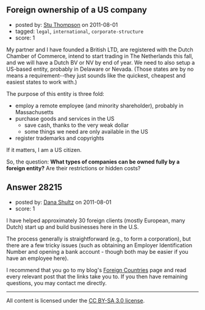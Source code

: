 ## Foreign ownership of a US company

- posted by: [Stu Thompson](https://stackexchange.com/users/-1/4931-stu-thompson) on 2011-08-01
- tagged: `legal`, `international`, `corporate-structure`
- score: 1

My partner and I have founded a British LTD, are registered with the Dutch Chamber of Commerce, intend to start trading in The Netherlands this fall, and we will have a Dutch BV or NV by end of year.  We need to also setup a US-based entity, probably in Delaware or Nevada.  (Those states are by no means a requirement--they just sounds like the quickest, cheapest and easiest states to work with.)  

The purpose of this entity is three fold:

 - employ a remote employee (and minority shareholder), probably in Massachusetts
 - purchase goods and services in the US
   - save cash, thanks to the very weak dollar
   - some things we need are only available in the US
 - register trademarks and copyrights

If it matters, I am a US citizen.

So, the question: **What types of companies can be owned fully by a foreign entity?**  Are their restrictions or hidden costs?



## Answer 28215

- posted by: [Dana Shultz](https://stackexchange.com/users/-1/1841-dana-shultz) on 2011-08-01
- score: 1

<p>I have helped approximately 30 foreign clients (mostly European, many Dutch) start up and build businesses here in the U.S.</p>

<p>The process generally is straightforward (e.g., to form a corporation), but there are a few tricky issues (such as obtaining an Employer Identification Number and opening a bank account - though both may be easier if you have an employee here).</p>

<p>I recommend that you go to my blog's <a href="http://danashultz.com/blog/foreign-countries/" rel="nofollow">Foreign Countries</a> page and read every relevant post that the links take you to. If you then have remaining questions, you may contact me directly.</p>




---

All content is licensed under the [CC BY-SA 3.0 license](https://creativecommons.org/licenses/by-sa/3.0/).
